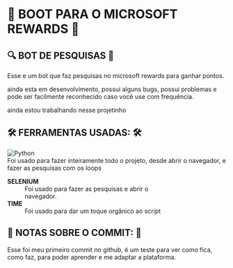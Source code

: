 # 🤖 BOOT PARA O MICROSOFT REWARDS 🤖
## 🔍 BOT DE PESQUISAS 🔎

Esse e um bot que faz pesquisas 
no microsoft rewards para ganhar
pontos.

ainda esta em desenvolvimento, possui
alguns bugs, possui problemas e pode
ser facilmente reconhecido caso você
use com frequência.

ainda estou trabalhando nesse projetinho

## 🛠 FERRAMENTAS USADAS: 🛠
![Python](https://img.shields.io/badge/Python-3776AB.svg?style=for-the-badge&logo=Python&logoColor=white) <br/>
Foi usado para fazer inteiramente todo
o projeto, desde abrir o navegador, e 
fazer as pesquisas com os loops

<dl>
    <dt><b>SELENIUM</b></dt>
        <dd>Foi usado para fazer as pesquisas e abrir o <br/> navegador.</dd>
    <dt><b>TIME</b></dt>
        <dd>Foi usado para dar um toque orgânico ao script</dd>
<dl>


## 📑 NOTAS SOBRE O COMMIT: 📑
Esse foi meu primeiro commit no github, é um teste
para ver como fica, como faz, para poder aprender e me
adaptar a plataforma.

